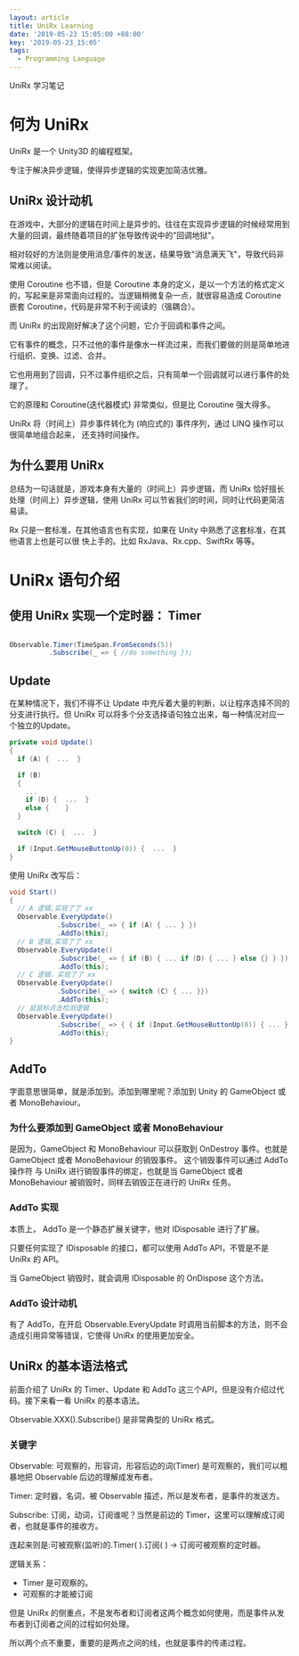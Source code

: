 ```yaml
---
layout: article
title: UniRx Learning
date: '2019-05-23 15:05:00 +08:00'
key: '2019-05-23_15:05'
tags:
  - Programming Language
---
```


UniRx 学习笔记

<!-- more -->

 # 何为 UniRx

UniRx 是⼀个 Unity3D 的编程框架。

专注于解决异步逻辑，使得异步逻辑的实现更加简洁优雅。

## UniRx 设计动机

在游戏中，大部分的逻辑在时间上是异步的。往往在实现异步逻辑的时候经常用到大量的回调，最终随着项目的扩张导致传说中的"回调地狱"。

相对较好的方法则是使用消息/事件的发送，结果导致"消息满天飞"，导致代码非常难以阅读。

使用 Coroutine 也不错，但是 Coroutine 本身的定义，是以一个方法的格式定义的，写起来是非常面向过程的。当逻辑稍微复杂一点，就很容易造成 Coroutine 嵌套 Coroutine，代码是非常不利于阅读的（强耦合）。

⽽ UniRx 的出现刚好解决了这个问题，它介于回调和事件之间。

它有事件的概念，只不过他的事件是像水一样流过来，而我们要做的则是简单地进行组织、变换、过滤、合并。

它也⽤用到了回调，只不过事件组织之后，只有简单⼀个回调就可以进行事件的处理了。

它的原理和 Coroutine(迭代器模式) 非常类似，但是比 Coroutine 强大得多。

UniRx 将（时间上）异步事件转化为 (响应式的) 事件序列，通过 LINQ 操作可以很简单地组合起来， 还支持时间操作。

## 为什么要用 UniRx

总结为⼀句话就是，游戏本身有大量的（时间上）异步逻辑，而 UniRx 恰好擅长处理（时间上）异步逻辑，使用 UniRx 可以节省我们的时间，同时让代码更简洁易读。

Rx 只是⼀套标准，在其他语言也有实现，如果在 Unity 中熟悉了这套标准，在其他语言上也是可以很 快上手的。比如 RxJava、Rx.cpp、SwiftRx 等等。

# UniRx 语句介绍

## 使用 UniRx 实现一个定时器： Timer

```csharp

Observable.Timer(TimeSpan.FromSeconds(5))
          .Subscribe(_ => { //do something });
```

## Update

在某种情况下，我们不得不让 Update 中充斥着大量的判断，以让程序选择不同的分支进行执行。但 UniRx 可以将多个分支选择语句独立出来，每一种情况对应一个独立的Update。

```csharp
private void Update()
{
  if (A) {  ...  }

  if (B)
  {
    ...
    if (D) {  ...  }
    else {    }
  }

  switch (C) {  ...  }

  if (Input.GetMouseButtonUp(0)) {  ...  }
}
```

使用 UniRx 改写后：

```csharp
void Start()
{
  // A 逻辑,实现了了 xx
  Observable.EveryUpdate()
            .Subscribe(_ => { if (A) { ... } })
            .AddTo(this);
  // B 逻辑,实现了了 xx
  Observable.EveryUpdate()
            .Subscribe(_ => { if (B) { ... if (D) { ... } else {} } })
            .AddTo(this);
  // C 逻辑，实现了了 xx
  Observable.EveryUpdate()
            .Subscribe(_ => { switch (C) { ... }})
            .AddTo(this);
  // ⿏鼠标点击检测逻辑
  Observable.EveryUpdate()
            .Subscribe(_ => { { if (Input.GetMouseButtonUp(0)) { ... } })
            .AddTo(this);
}
```

## AddTo

字面意思很简单，就是添加到。添加到哪里呢？添加到 Unity 的 GameObject 或者 MonoBehaviour。

### 为什么要添加到 GameObject 或者 MonoBehaviour

是因为，GameObject 和 MonoBehaviour 可以获取到 OnDestroy 事件。也就是 GameObject 或者 MonoBehaviour 的销毁事件。 这个销毁事件可以通过 AddTo 操作符 与 UniRx 进行销毁事件的绑定，也就是当 GameObject 或者 MonoBehaviour 被销毁时，同样去销毁正在进行的 UniRx 任务。

### AddTo 实现

本质上， AddTo 是一个静态扩展关键字，他对 IDisposable 进行了扩展。

只要任何实现了 IDisposable 的接口，都可以使用 AddTo API，不管是不是 UniRx 的 API。

当 GameObject 销毁时，就会调用 IDisposable 的 OnDispose 这个方法。

### AddTo 设计动机

有了 AddTo，在开启 Observable.EveryUpdate 时调用当前脚本的方法，则不会造成引用异常等错误，它使得 UniRx 的使用更加安全。

## UniRx 的基本语法格式

前面介绍了 UniRx 的 Timer、Update 和 AddTo 这三个API，但是没有介绍过代码。接下来看一看 UniRx 的基本语法。

Observable.XXX().Subscribe() 是非常典型的 UniRx 格式。

### 关键字

Observable: 可观察的，形容词，形容后边的词(Timer) 是可观察的，我们可以粗暴地把 Observable 后边的理解成发布者。

Timer: 定时器，名词，被 Observable 描述，所以是发布者，是事件的发送方。

Subscribe: 订阅，动词，订阅谁呢？当然是前边的 Timer，这里可以理解成订阅者，也就是事件的接收方。

连起来则是:可被观察(监听)的.Timer( ).订阅( ) -> 订阅可被观察的定时器。

逻辑关系：

- Timer 是可观察的。
- 可观察的才能被订阅

但是 UniRx 的侧重点，不是发布者和订阅者这两个概念如何使用，而是事件从发布者到订阅者之间的过程如何处理。

所以两个点不重要，重要的是两点之间的线，也就是事件的传递过程。
